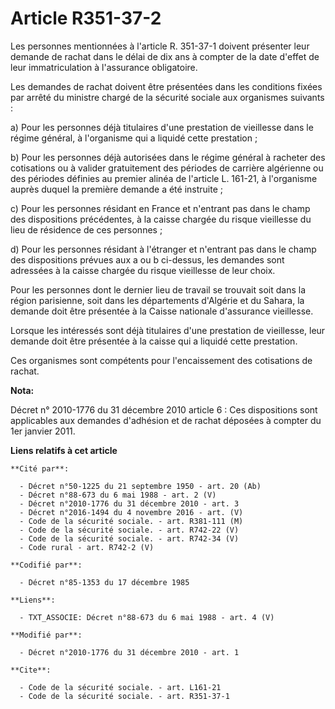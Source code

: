# Article R351-37-2

Les personnes mentionnées à l'article R. 351-37-1 doivent présenter leur demande de rachat dans le délai de dix ans à compter
de la date d'effet de leur immatriculation à l'assurance obligatoire. 

Les demandes de rachat doivent être présentées dans les conditions fixées par arrêté du ministre chargé de la sécurité
sociale aux organismes suivants : 

a) Pour les personnes déjà titulaires d'une prestation de vieillesse dans le régime général, à l'organisme qui a liquidé
cette prestation ; 

b) Pour les personnes déjà autorisées dans le régime général à racheter des cotisations ou à valider gratuitement des
périodes de carrière algérienne ou des périodes définies au premier alinéa de l'article L. 161-21, à l'organisme auprès
duquel la première demande a été instruite ; 

c) Pour les personnes résidant en France et n'entrant pas dans le champ des dispositions précédentes, à la caisse chargée du
risque vieillesse du lieu de résidence de ces personnes ; 

d) Pour les personnes résidant à l'étranger et n'entrant pas dans le champ des dispositions prévues aux a ou b ci-dessus, les
demandes sont adressées à la caisse chargée du risque vieillesse de leur choix. 

Pour les personnes dont le dernier lieu de travail se trouvait soit dans la région parisienne, soit dans les départements
d'Algérie et du Sahara, la demande doit être présentée à la Caisse nationale d'assurance vieillesse. 

Lorsque les intéressés sont déjà titulaires d'une prestation de vieillesse, leur demande doit être présentée à la caisse qui
a liquidé cette prestation. 

Ces organismes sont compétents pour l'encaissement des cotisations de rachat.

**Nota:**

Décret n° 2010-1776 du 31 décembre 2010 article 6 : Ces dispositions sont applicables aux demandes d'adhésion et de rachat
déposées à compter du 1er janvier 2011.

**Liens relatifs à cet article**

	**Cité par**:

	  - Décret n°50-1225 du 21 septembre 1950 - art. 20 (Ab)
	  - Décret n°88-673 du 6 mai 1988 - art. 2 (V)
	  - Décret n°2010-1776 du 31 décembre 2010 - art. 3
	  - Décret n°2016-1494 du 4 novembre 2016 - art. (V)
	  - Code de la sécurité sociale. - art. R381-111 (M)
	  - Code de la sécurité sociale. - art. R742-22 (V)
	  - Code de la sécurité sociale. - art. R742-34 (V)
	  - Code rural - art. R742-2 (V)

	**Codifié par**:

	  - Décret n°85-1353 du 17 décembre 1985

	**Liens**:

	  - TXT_ASSOCIE: Décret n°88-673 du 6 mai 1988 - art. 4 (V)

	**Modifié par**:

	  - Décret n°2010-1776 du 31 décembre 2010 - art. 1

	**Cite**:

	  - Code de la sécurité sociale. - art. L161-21
	  - Code de la sécurité sociale. - art. R351-37-1
